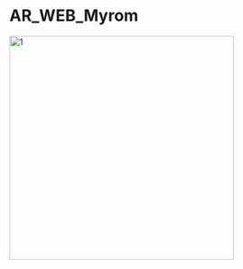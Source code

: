 # AR_WEB_Myrom
<img width="397" alt="1" src="https://user-images.githubusercontent.com/3838734/187748197-4cb1dd66-2a5b-4df3-8682-383802b7714d.png">
